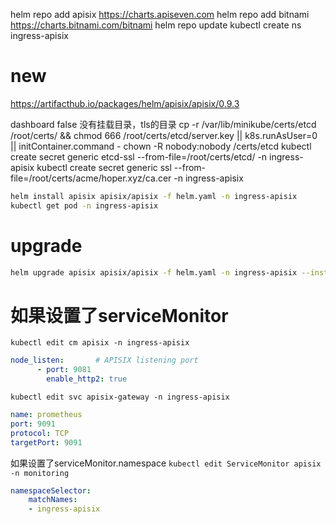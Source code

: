 helm repo add apisix https://charts.apiseven.com
helm repo add bitnami https://charts.bitnami.com/bitnami
helm repo update
kubectl create ns ingress-apisix




# new
https://artifacthub.io/packages/helm/apisix/apisix/0.9.3

dashboard false 没有挂载目录，tls的目录
cp -r /var/lib/minikube/certs/etcd /root/certs/ && chmod 666 /root/certs/etcd/server.key || k8s.runAsUser=0 || initContainer.command - chown -R nobody:nobody /certs/etcd
kubectl create secret generic etcd-ssl --from-file=/root/certs/etcd/ -n ingress-apisix
kubectl create secret generic ssl --from-file=/root/certs/acme/hoper.xyz/ca.cer -n ingress-apisix

```bash
helm install apisix apisix/apisix -f helm.yaml -n ingress-apisix
kubectl get pod -n ingress-apisix
```
# upgrade
```bash
helm upgrade apisix apisix/apisix -f helm.yaml -n ingress-apisix --install
```

# 如果设置了serviceMonitor
`kubectl edit cm apisix -n ingress-apisix`
```yaml
node_listen:       # APISIX listening port
      - port: 9081
        enable_http2: true
```
`kubectl edit svc apisix-gateway -n ingress-apisix`
```yaml
name: prometheus
port: 9091
protocol: TCP
targetPort: 9091
```
如果设置了serviceMonitor.namespace
`kubectl edit ServiceMonitor apisix -n monitoring`
```yaml
namespaceSelector:
    matchNames:
    - ingress-apisix
```
